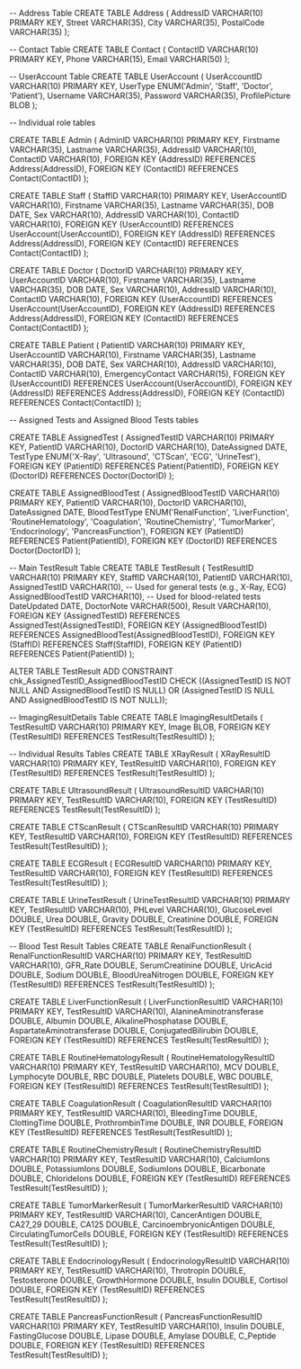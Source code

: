 -- Address Table
CREATE TABLE Address (
    AddressID VARCHAR(10) PRIMARY KEY,
    Street VARCHAR(35),
    City VARCHAR(35),
    PostalCode VARCHAR(35)
);

-- Contact Table
CREATE TABLE Contact (
    ContactID VARCHAR(10) PRIMARY KEY,
    Phone VARCHAR(15),
    Email VARCHAR(50)
);

-- UserAccount Table
CREATE TABLE UserAccount (
    UserAccountID VARCHAR(10) PRIMARY KEY,
    UserType ENUM('Admin', 'Staff', 'Doctor', 'Patient'),
    Username VARCHAR(35),
    Password VARCHAR(35),
    ProfilePicture BLOB
);

-- Individual role tables

CREATE TABLE Admin (
    AdminID VARCHAR(10) PRIMARY KEY,
    Firstname VARCHAR(35),
    Lastname VARCHAR(35),
    AddressID VARCHAR(10),
    ContactID VARCHAR(10),
    FOREIGN KEY (AddressID) REFERENCES Address(AddressID),
    FOREIGN KEY (ContactID) REFERENCES Contact(ContactID)
);

CREATE TABLE Staff (
    StaffID VARCHAR(10) PRIMARY KEY,
    UserAccountID VARCHAR(10),
    Firstname VARCHAR(35),
    Lastname VARCHAR(35),
    DOB DATE,
    Sex VARCHAR(10),
    AddressID VARCHAR(10),
    ContactID VARCHAR(10),
    FOREIGN KEY (UserAccountID) REFERENCES UserAccount(UserAccountID),
    FOREIGN KEY (AddressID) REFERENCES Address(AddressID),
    FOREIGN KEY (ContactID) REFERENCES Contact(ContactID)
);

CREATE TABLE Doctor (
    DoctorID VARCHAR(10) PRIMARY KEY,
    UserAccountID VARCHAR(10),
    Firstname VARCHAR(35),
    Lastname VARCHAR(35),
    DOB DATE,
    Sex VARCHAR(10),
    AddressID VARCHAR(10),
    ContactID VARCHAR(10),
    FOREIGN KEY (UserAccountID) REFERENCES UserAccount(UserAccountID),
    FOREIGN KEY (AddressID) REFERENCES Address(AddressID),
    FOREIGN KEY (ContactID) REFERENCES Contact(ContactID)
);

CREATE TABLE Patient (
    PatientID VARCHAR(10) PRIMARY KEY,
    UserAccountID VARCHAR(10),
    Firstname VARCHAR(35),
    Lastname VARCHAR(35),
    DOB DATE,
    Sex VARCHAR(10),
    AddressID VARCHAR(10),
    ContactID VARCHAR(10),
    EmergencyContact VARCHAR(15),
    FOREIGN KEY (UserAccountID) REFERENCES UserAccount(UserAccountID),
    FOREIGN KEY (AddressID) REFERENCES Address(AddressID),
    FOREIGN KEY (ContactID) REFERENCES Contact(ContactID)
);



-- Assigned Tests and Assigned Blood Tests tables

CREATE TABLE AssignedTest (
    AssignedTestID VARCHAR(10) PRIMARY KEY,
    PatientID VARCHAR(10),
    DoctorID VARCHAR(10),
    DateAssigned DATE,
    TestType ENUM('X-Ray', 'Ultrasound', 'CTScan', 'ECG', 'UrineTest'),
    FOREIGN KEY (PatientID) REFERENCES Patient(PatientID),
    FOREIGN KEY (DoctorID) REFERENCES Doctor(DoctorID)
);

CREATE TABLE AssignedBloodTest (
    AssignedBloodTestID VARCHAR(10) PRIMARY KEY,
    PatientID VARCHAR(10),
    DoctorID VARCHAR(10),
    DateAssigned DATE,
    BloodTestType ENUM('RenalFunction', 'LiverFunction', 'RoutineHematology', 'Coagulation', 'RoutineChemistry', 'TumorMarker', 'Endocrinology', 'PancreasFunction'),
    FOREIGN KEY (PatientID) REFERENCES Patient(PatientID),
    FOREIGN KEY (DoctorID) REFERENCES Doctor(DoctorID)
);

-- Main TestResult Table
CREATE TABLE TestResult (
    TestResultID VARCHAR(10) PRIMARY KEY,
    StaffID VARCHAR(10),
    PatientID VARCHAR(10),
    AssignedTestID VARCHAR(10),        -- Used for general tests (e.g., X-Ray, ECG)
    AssignedBloodTestID VARCHAR(10),    -- Used for blood-related tests
    DateUpdated DATE,
    DoctorNote VARCHAR(500),
    Result VARCHAR(10),
    FOREIGN KEY (AssignedTestID) REFERENCES AssignedTest(AssignedTestID),
    FOREIGN KEY (AssignedBloodTestID) REFERENCES AssignedBloodTest(AssignedBloodTestID),
    FOREIGN KEY (StaffID) REFERENCES Staff(StaffID),
    FOREIGN KEY (PatientID) REFERENCES Patient(PatientID)
);

ALTER TABLE TestResult
ADD CONSTRAINT chk_AssignedTestID_AssignedBloodTestID
CHECK ((AssignedTestID IS NOT NULL AND AssignedBloodTestID IS NULL) OR
       (AssignedTestID IS NULL AND AssignedBloodTestID IS NOT NULL));


-- ImagingResultDetails Table
CREATE TABLE ImagingResultDetails (
    TestResultID VARCHAR(10) PRIMARY KEY,
    Image BLOB,
    FOREIGN KEY (TestResultID) REFERENCES TestResult(TestResultID)
);

-- Individual Results Tables
CREATE TABLE XRayResult (
    XRayResultID VARCHAR(10) PRIMARY KEY,
    TestResultID VARCHAR(10),
    FOREIGN KEY (TestResultID) REFERENCES TestResult(TestResultID)
);

CREATE TABLE UltrasoundResult (
    UltrasoundResultID VARCHAR(10) PRIMARY KEY,
    TestResultID VARCHAR(10),
    FOREIGN KEY (TestResultID) REFERENCES TestResult(TestResultID)
);

CREATE TABLE CTScanResult (
    CTScanResultID VARCHAR(10) PRIMARY KEY,
    TestResultID VARCHAR(10),
    FOREIGN KEY (TestResultID) REFERENCES TestResult(TestResultID)
);

CREATE TABLE ECGResult (
    ECGResultID VARCHAR(10) PRIMARY KEY,
    TestResultID VARCHAR(10),
    FOREIGN KEY (TestResultID) REFERENCES TestResult(TestResultID)
);

CREATE TABLE UrineTestResult (
    UrineTestResultID VARCHAR(10) PRIMARY KEY,
    TestResultID VARCHAR(10),
    PHLevel VARCHAR(10),
    GlucoseLevel DOUBLE,
    Urea DOUBLE,
    Gravity DOUBLE,
    Creatinine DOUBLE,
    FOREIGN KEY (TestResultID) REFERENCES TestResult(TestResultID)
);

-- Blood Test Result Tables
CREATE TABLE RenalFunctionResult (
    RenalFunctionResultID VARCHAR(10) PRIMARY KEY,
    TestResultID VARCHAR(10),
    GFR_Rate DOUBLE,
    SerumCreatinine DOUBLE,
    UricAcid DOUBLE,
    Sodium DOUBLE,
    BloodUreaNitrogen DOUBLE,
    FOREIGN KEY (TestResultID) REFERENCES TestResult(TestResultID)
);

CREATE TABLE LiverFunctionResult (
    LiverFunctionResultID VARCHAR(10) PRIMARY KEY,
    TestResultID VARCHAR(10),
    AlanineAminotransferase DOUBLE,
    Albumin DOUBLE,
    AlkalinePhosphatase DOUBLE,
    AspartateAminotransferase DOUBLE,
    ConjugatedBilirubin DOUBLE,
    FOREIGN KEY (TestResultID) REFERENCES TestResult(TestResultID)
);

CREATE TABLE RoutineHematologyResult (
    RoutineHematologyResultID VARCHAR(10) PRIMARY KEY,
    TestResultID VARCHAR(10),
    MCV DOUBLE,
    Lymphocyte DOUBLE,
    RBC DOUBLE,
    Platelets DOUBLE,
    WBC DOUBLE,
    FOREIGN KEY (TestResultID) REFERENCES TestResult(TestResultID)
);

CREATE TABLE CoagulationResult (
    CoagulationResultID VARCHAR(10) PRIMARY KEY,
    TestResultID VARCHAR(10),
    BleedingTime DOUBLE,
    ClottingTime DOUBLE,
    ProthrombinTime DOUBLE, 
    INR DOUBLE,
    FOREIGN KEY (TestResultID) REFERENCES TestResult(TestResultID)
);

CREATE TABLE RoutineChemistryResult (
    RoutineChemistryResultID VARCHAR(10) PRIMARY KEY,
    TestResultID VARCHAR(10),
    CalciumIons DOUBLE,
    PotassiumIons DOUBLE,
    SodiumIons DOUBLE,
    Bicarbonate DOUBLE,
    ChlorideIons DOUBLE,
    FOREIGN KEY (TestResultID) REFERENCES TestResult(TestResultID)
);

CREATE TABLE TumorMarkerResult (
    TumorMarkerResultID VARCHAR(10) PRIMARY KEY,
    TestResultID VARCHAR(10),
    CancerAntigen DOUBLE,
    CA27_29 DOUBLE,
    CA125 DOUBLE,
    CarcinoembryonicAntigen DOUBLE,
    CirculatingTumorCells DOUBLE,
    FOREIGN KEY (TestResultID) REFERENCES TestResult(TestResultID)
);

CREATE TABLE EndocrinologyResult (
    EndocrinologyResultID VARCHAR(10) PRIMARY KEY,
    TestResultID VARCHAR(10),
    Throtropin DOUBLE,
    Testosterone DOUBLE,
    GrowthHormone DOUBLE,
    Insulin DOUBLE,
    Cortisol DOUBLE,
    FOREIGN KEY (TestResultID) REFERENCES TestResult(TestResultID)
);

CREATE TABLE PancreasFunctionResult (
    PancreasFunctionResultID VARCHAR(10) PRIMARY KEY,
    TestResultID VARCHAR(10),
    Insulin DOUBLE,
    FastingGlucose DOUBLE,
    Lipase DOUBLE,
    Amylase DOUBLE,
    C_Peptide DOUBLE,
    FOREIGN KEY (TestResultID) REFERENCES TestResult(TestResultID)
);
